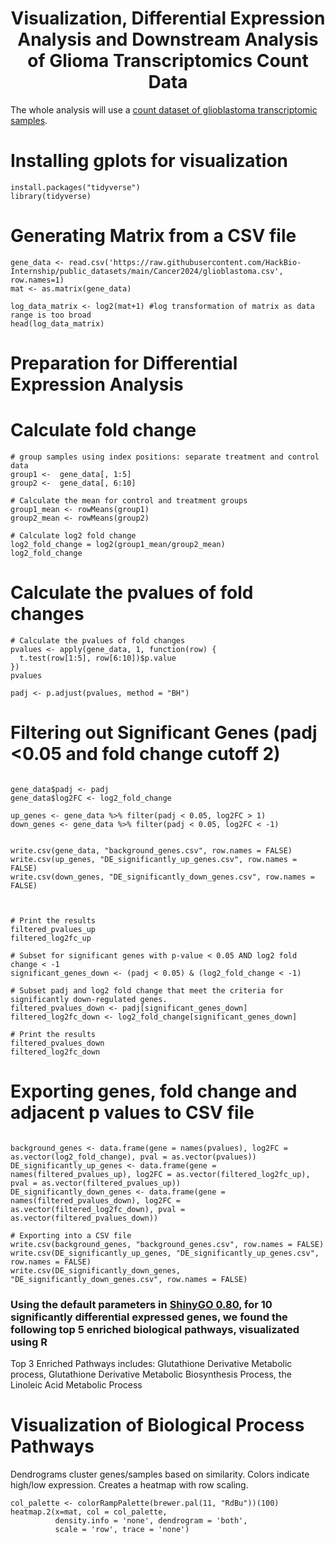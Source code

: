 <h1 align="center"> Visualization, Differential Expression Analysis and Downstream Analysis of Glioma Transcriptomics Count Data </h1>

The whole analysis will use a [count dataset of glioblastoma transcriptomic samples](https://raw.githubusercontent.com/HackBio-Internship/public_datasets/main/Cancer2024/glioblastoma.csv).
# Installing gplots for visualization
```{r, echo=TRUE, message=FALSE, warning=FALSE, results='hide'}
install.packages("tidyverse")
library(tidyverse)
```
# Generating Matrix from a CSV file
```{r}
gene_data <- read.csv('https://raw.githubusercontent.com/HackBio-Internship/public_datasets/main/Cancer2024/glioblastoma.csv', row.names=1)
mat <- as.matrix(gene_data)

log_data_matrix <- log2(mat+1) #log transformation of matrix as data range is too broad
head(log_data_matrix)
```

# Preparation for Differential Expression Analysis

# Calculate fold change
```{r, echo=TRUE, message=FALSE, warning=FALSE, results='hide'}
# group samples using index positions: separate treatment and control data
group1 <-  gene_data[, 1:5]
group2 <-  gene_data[, 6:10]

# Calculate the mean for control and treatment groups
group1_mean <- rowMeans(group1)
group2_mean <- rowMeans(group2)

# Calculate log2 fold change
log2_fold_change = log2(group1_mean/group2_mean)
log2_fold_change
```
# Calculate the pvalues of fold changes

```{r}
# Calculate the pvalues of fold changes
pvalues <- apply(gene_data, 1, function(row) {
  t.test(row[1:5], row[6:10])$p.value
})
pvalues

padj <- p.adjust(pvalues, method = "BH")

```

# Filtering out Significant Genes (padj <0.05 and fold change cutoff 2)
```{r}

gene_data$padj <- padj
gene_data$log2FC <- log2_fold_change

up_genes <- gene_data %>% filter(padj < 0.05, log2FC > 1)
down_genes <- gene_data %>% filter(padj < 0.05, log2FC < -1)


write.csv(gene_data, "background_genes.csv", row.names = FALSE)
write.csv(up_genes, "DE_significantly_up_genes.csv", row.names = FALSE)
write.csv(down_genes, "DE_significantly_down_genes.csv", row.names = FALSE)



# Print the results
filtered_pvalues_up
filtered_log2fc_up

# Subset for significant genes with p-value < 0.05 AND log2 fold change < -1
significant_genes_down <- (padj < 0.05) & (log2_fold_change < -1)

# Subset padj and log2 fold change that meet the criteria for significantly down-regulated genes.
filtered_pvalues_down <- padj[significant_genes_down]
filtered_log2fc_down <- log2_fold_change[significant_genes_down]

# Print the results
filtered_pvalues_down
filtered_log2fc_down
```
# Exporting genes, fold change and adjacent p values to CSV file
```{r}

background_genes <- data.frame(gene = names(pvalues), log2FC = as.vector(log2_fold_change), pval = as.vector(pvalues))
DE_significantly_up_genes <- data.frame(gene = names(filtered_pvalues_up), log2FC = as.vector(filtered_log2fc_up), pval = as.vector(filtered_pvalues_up))
DE_significantly_down_genes <- data.frame(gene = names(filtered_pvalues_down), log2FC = as.vector(filtered_log2fc_down), pval = as.vector(filtered_pvalues_down))

# Exporting into a CSV file
write.csv(background_genes, "background_genes.csv", row.names = FALSE)
write.csv(DE_significantly_up_genes, "DE_significantly_up_genes.csv", row.names = FALSE)
write.csv(DE_significantly_down_genes, "DE_significantly_down_genes.csv", row.names = FALSE)
```

### Using the default parameters in [ShinyGO 0.80](http://bioinformatics.sdstate.edu/go/), for 10 significantly differential expressed genes, we found the following top 5 enriched biological pathways, visualizated using R
Top 3 Enriched Pathways includes: Glutathione Derivative Metabolic process, Glutathione Derivative Metabolic Biosynthesis Process, the Linoleic Acid Metabolic Process

# Visualization of Biological Process Pathways
Dendrograms cluster genes/samples based on similarity.
Colors indicate high/low expression.
Creates a heatmap with row scaling.
```{r, fig.width=10, fig.height=10}
col_palette <- colorRampPalette(brewer.pal(11, "RdBu"))(100)
heatmap.2(x=mat, col = col_palette, 
          density.info = 'none', dendrogram = 'both',
          scale = 'row', trace = 'none')
```



